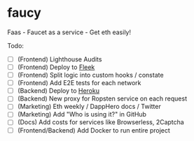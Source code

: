 # faucy

Faas - Faucet as a service - Get eth easily!

Todo:

- [ ] (Frontend) Lighthouse Audits
- [ ] (Frontend) Deploy to [Fleek](https://fleek.co)
- [ ] (Frontend) Split logic into custom hooks / constate
- [ ] (Frontend) Add E2E tests for each network
- [ ] (Backend) Deploy to [Heroku](https://www.heroku.com)
- [ ] (Backend) New proxy for Ropsten service on each request
- [ ] (Marketing) Eth weekly / DappHero docs / Twitter
- [ ] (Marketing) Add "Who is using it?" in GitHub
- [ ] (Docs) Add costs for services like Browserless, 2Captcha
- [ ] (Frontend/Backend) Add Docker to run entire project

